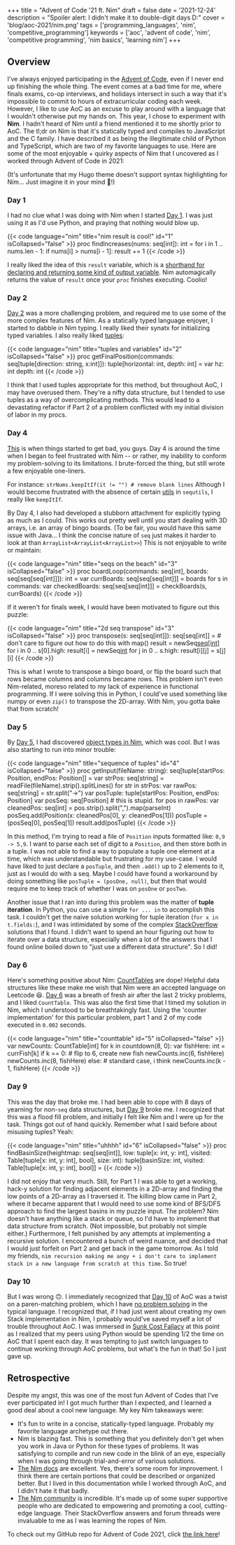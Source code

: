 +++
title = "Advent of Code '21 ft. Nim"
draft = false
date = '2021-12-24'
description = "Spoiler alert: I didn't make it to double-digit days D:"
cover = 'blog/aoc-2021/nim.png'
tags = ['programming_languages', 'nim', 'competitive_programming']
keywords = ['aoc', 'advent of code', 'nim', 'competitive programming', 'nim basics', 'learning nim']
+++
## Overview
I've always enjoyed participating in the [Advent of Code](https://adventofcode.com/), even if I never end up finishing the whole thing. The event comes at a bad time for me, where finals exams, co-op interviews, and holidays intersect in such a way that it's impossible to commit to hours of extracurricular coding each week. However, I like to use AoC as an excuse to play around with a language that I wouldn't otherwise put my hands on. This year, I chose to experiment with **Nim**. I hadn't heard of Nim until a friend mentioned it to me shortly prior to AoC. The tl;dr on Nim is that it's statically typed and compiles to JavaScript and the C family. I have described it as being the illegitimate child of Python and TypeScript, which are two of my favorite languages to use. Here are some of the most enjoyable + quirky aspects of Nim that I uncovered as I worked through Advent of Code in 2021:

(It's unfortunate that my Hugo theme doesn't support syntax highlighting for Nim... Just imagine it in your mind :slightly_smiling_face:!)

### Day 1
I had no clue what I was doing with Nim when I started [Day 1](https://adventofcode.com/2021/day/1). I was just using it as I'd use Python, and praying that nothing would blow up.

{{< code language="nim" title="nim result is cool!" id="1" isCollapsed="false" >}}
proc findIncreases(nums: seq[int]): int =
    for i in 1 .. nums.len - 1:
        if nums[i] > nums[i - 1]:
            result += 1
{{< /code >}}

I really liked the idea of this `result` variable, which is a [shorthand for declaring and returning some kind of output variable](https://nim-by-example.github.io/variables/result/). Nim automagically returns the value of `result` once your `proc` finishes executing. Coolio!

### Day 2
[Day 2](https://adventofcode.com/2021/day/2) was a more challenging problem, and required me to use some of the more complex features of Nim. As a statically typed language enjoyer, I started to dabble in Nim typing. I really liked their synatx for initializing typed variables. I also really liked [tuples](https://nim-lang.org/docs/tut1.html#advanced-types-tuples):

{{< code language="nim" title="tuples and variables" id="2" isCollapsed="false" >}}
proc getFinalPosition(commands: seq[tuple[direction: string, x:int]]): tuple[horizontal: int, depth: int] =
    var 
        hz: int
        depth: int
{{< /code >}}

I think that I used tuples appropriate for this method, but throughout AoC, I may have overused them. They're a nifty data structure, but I tended to use tuples as a way of overcomplicating methods. This would lead to a devastating refactor if Part 2 of a problem conflicted with my initial division of labor in my procs.

### Day 4
[This](https://adventofcode.com/2021/day/4) is when things started to get bad, you guys. Day 4 is around the time when I began to feel frustrated with Nim -- or rather, my inability to conform my problem-solving to its limitations. I brute-forced the thing, but still wrote a few enjoyable one-liners. 

For instance: `strNums.keepItIf(it != "") # remove blank lines` Although I would become frustrated with the absence of certain [utils](https://nim-lang.org/docs/sequtils.html) in `sequtils`, I really like `keepItIf`. 

By Day 4, I also had developed a stubborn attachment for explicitly typing as much as I could. This works out pretty well until you start dealing with 3D arrays, i.e. an array of bingo boards. (To be fair, you would have this same issue with Java... I think the concise nature of `seq` just makes it harder to look at than `ArrayList<ArrayList<ArrayList>>`) This is not enjoyable to write or maintain:

{{< code language="nim" title="seqs on the beach" id="3" isCollapsed="false" >}}
proc boardLoop(commands: seq[int], boards: seq[seq[seq[int]]]): int =
    var currBoards: seq[seq[seq[int]]] = boards
    for s in commands:
        var checkedBoards: seq[seq[seq[int]]] = checkBoards(s, currBoards)
{{< /code >}}

If it weren't for finals week, I would have been motivated to figure out this puzzle:

{{< code language="nim" title="2d seq transpose" id="3" isCollapsed="false" >}}
proc transpose(s: seq[seq[int]]): seq[seq[int]] = # don't care to figure out how to do this with map()
  result = newSeq[seq[int]](s[0].len)
  for i in 0 .. s[0].high:
    result[i] = newSeq[int](s.len)
    for j in 0 .. s.high:
      result[i][j] = s[j][i]
{{< /code >}}

This is what I wrote to transpose a bingo board, or flip the board such that rows became columns and columns became rows. This problem isn't even Nim-related, moreso related to my lack of experience in functional programming. If I were solving this in Python, I could've used something like numpy or even `zip()` to transpose the 2D-array. With Nim, you gotta bake that from scratch!

### Day 5
By [Day 5](https://adventofcode.com/2021/day/5), I had discovered [object types in Nim](https://nim-lang.org/docs/manual.html#types-tuples-and-object-types), which was cool. But I was also starting to run into minor trouble:

{{< code language="nim" title="sequence of tuples" id="4" isCollapsed="false" >}}
proc getInput(fileName: string): seq[tuple[startPos: Position, endPos: Position]] =
    var strPos: seq[string] = readFile(fileName).strip().splitLines()
    for str in strPos:
        var rawPos: seq[string] = str.split("->")
        var posTuple: tuple[startPos: Position, endPos: Position]
        var posSeq: seq[Position] # this is stupid.
        for pos in rawPos:
            var cleanedPos: seq[int] = pos.strip().split(",").map(parseInt)
            posSeq.add(Position(x: cleanedPos[0], y: cleanedPos[1]))
        posTuple = (posSeq[0], posSeq[1])
        result.add(posTuple)
{{< /code >}}

In this method, I'm trying to read a file of `Position` inputs formatted like: `0,9 -> 5,9`. I want to parse each set of digit to a `Position`, and then store both in a tuple. I was not able to find a way to populate a tuple one element at a time, which was understandable but frustrating for my use-case. I would have liked to just declare a `posTuple`, and then `.add()` up to 2 elements to it, just as I would do with a seq. Maybe I could have found a workaround by doing something like `posTuple = (posOne, null)`, but then that would require me to keep track of whether I was on `posOne` or `posTwo`. 

Another issue that I ran into during this problem was the matter of **tuple iteration**. In Python, you can use a simple `for ... in` to accomplish this task. I couldn't get the naive solution working for tuple iteration (`for x in t.fields:`), and I was intimidated by some of the complex [StackOverflow](https://stackoverflow.com/a/69462862/11536569) solutions that I found. I didn't want to spend an hour figuring out how to iterate over a data structure, especially when a lot of the answers that I found online boiled down to "just use a different data structure". So I did!

### Day 6
Here's something positive about Nim: [CountTables](https://nim-lang.org/docs/tables.html#CountTable) are dope! Helpful data structures like these make me wish that Nim were an accepted language on Leetcode :laughing:. [Day 6](https://adventofcode.com/2021/day/6) was a breath of fresh air after the last 2 tricky problems, and I liked `CountTable`. This was also the first time that I timed my solution in Nim, which I understood to be breathtakingly fast. Using the 'counter implementation' for this particular problem, part 1 and 2 of my code executed in `0.002` seconds. 

{{< code language="nim" title="counttable" id="5" isCollapsed="false" >}}
var newCounts: CountTable[int]
for k in countdown(8, 0):
    var fishHere: int = currFish[k]
    if k == 0: # flip to 6, create new fish
        newCounts.inc(6, fishHere)
        newCounts.inc(8, fishHere)
    else: # standard case, i think
        newCounts.inc(k - 1, fishHere)
{{< /code >}}

### Day 9
This was the day that broke me. I had been able to cope with 8 days of yearning for non-`seq` data structures, but [Day 9](https://adventofcode.com/2021/day/9) broke me. I recognized that this was a flood fill problem, and initially I felt like Nim and I were up for the task. Things got out of hand quickly. Remember what I said before about misusing tuples? Yeah:

{{< code language="nim" title="uhhhh" id="6" isCollapsed="false" >}}
proc findBasinSize(heightmap: seq[seq[int]], low: tuple[x: int, y: int], visited: Table[tuple[x: int, y: int], bool], size: int): 
        tuple[basinSize: int, visited: Table[tuple[x: int, y: int], bool]] =
{{< /code >}}

I did not enjoy that very much. Still, for Part 1 I was able to get a working, hack-y solution for finding adjacent elements in a 2D-array and finding the low points of a 2D-array as I traversed it. The killing blow came in Part 2, where it became apparent that I would need to use some kind of BFS/DFS approach to find the largest basins in my puzzle input. The problem? Nim doesn't have anything like a stack or queue, so I'd have to implement that data structure from scratch. (Not impossible, but probably not simple either.) Furthermore, I felt punished by any attempts at implementing a recursive solution. I encountered a bunch of weird nuance, and decided that I would just forfeit on Part 2 and get back in the game tomorrow. As I told my friends, `nim recursion making me angy + i don't care to implement stack in a new language from scratch at this time`. So true!

### Day 10
But I was wrong :upside_down_face:. I immediately recognized that [Day 10](https://adventofcode.com/2021/day/10) of AoC was a twist on a paren-matching problem, which I have [no problem solving](https://github.com/gibbyfree/leetcode/blob/master/easy/valid_parentheses.py) in the typical language. I recognized that, if I had just went about creating my own Stack implementation in Nim, I probably would've saved myself a lot of trouble throughout AoC. I was immersed in [Sunk Cost Fallacy](https://en.wikipedia.org/wiki/Sunk_cost) at this point as I realized that my peers using Python would be spending 1/2 the time on AoC that I spent each day. It was tempting to just switch languages to continue working through AoC problems, but what's the fun in that! So I just gave up.

## Retrospective
Despite my angst, this was one of the most fun Advent of Codes that I've ever participated in! I got much further than I expected, and I learned a good deal about a cool new language. My key Nim takeaways were:

* It's fun to write in a concise, statically-typed language. Probably my favorite language archetype out there.
* Nim is blazing fast. This is something that you definitely don't get when you work in Java or Python for these types of problems. It was satisfying to compile and run new code in the blink of an eye, especially when I was going through trial-and-error of various solutions.
* [The Nim docs](https://nim-lang.org/docs/manual.html) are excellent. Yes, there's some room for improvement. I think there are certain portions that could be described or organized better. But I lived in this documentation while I worked through AoC, and I didn't hate it that badly.
* [The Nim community](https://forum.nim-lang.org/) is incredible. It's made up of some super supportive people who are dedicated to empowering and promoting a cool, cutting-edge language. Their StackOverflow answers and forum threads were invaluable to me as I was learning the ropes of Nim.

To check out my GitHub repo for Advent of Code 2021, click [the link here](https://github.com/gibbyfree/aoc-2021)!